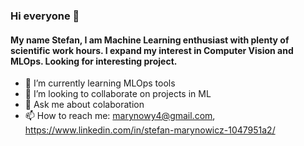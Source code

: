 ### Hi everyone 👋

#### My name Stefan, I am Machine Learning enthusiast with plenty of scientific work hours. I expand my interest in Computer Vision and MLOps. Looking for interesting project.

- 🌱 I’m currently learning MLOps tools
- 👯 I’m looking to collaborate on projects in ML
- 💬 Ask me about colaboration
- 📫 How to reach me: marynowy4@gmail.com, https://www.linkedin.com/in/stefan-marynowicz-1047951a2/

